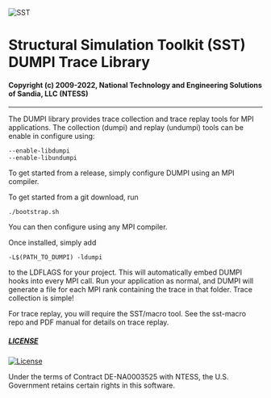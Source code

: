 ![SST](http://sst-simulator.org/img/sst-logo-small.png)

# Structural Simulation Toolkit (SST) DUMPI Trace Library

#### Copyright (c) 2009-2022, National Technology and Engineering Solutions of Sandia, LLC (NTESS)

---
The DUMPI library provides trace collection and trace replay tools for MPI applications.
The collection (dumpi) and replay (undumpi) tools can be enable in configure using:
````
--enable-libdumpi
--enable-libundumpi
````

To get started from a release, simply configure DUMPI using an MPI compiler.

To get started from a git download, run 
````
./bootstrap.sh
````
You can then configure using any MPI compiler.

Once installed, simply add 
````
-L$(PATH_TO_DUMPI) -ldumpi
````
to the LDFLAGS for your project. This will automatically embed DUMPI hooks into every MPI call.
Run your application as normal, and DUMPI will generate a file for each MPI rank containing the trace
in that folder. Trace collection is simple!

For trace replay, you will require the SST/macro tool. See the sst-macro repo and PDF manual for details on trace replay.

##### [LICENSE](https://github.com/sstsimulator/sst-dumpi/blob/devel/LICENSE)

[![License](https://img.shields.io/badge/License-BSD%203--Clause-blue.svg)](https://opensource.org/licenses/BSD-3-Clause)

Under the terms of Contract DE-NA0003525 with NTESS, 
the U.S. Government retains certain rights in this software.


